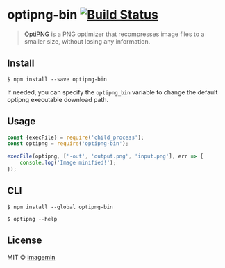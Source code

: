 # optipng-bin [![Build Status](https://travis-ci.org/imagemin/optipng-bin.svg?branch=master)](https://travis-ci.org/imagemin/optipng-bin)

> [OptiPNG](http://optipng.sourceforge.net) is a PNG optimizer that recompresses 
image files to a smaller size, without losing any information.


## Install

```
$ npm install --save optipng-bin
```

If needed, you can specify the `optipng_bin` variable to change the default optipng executable download path.

## Usage

```js
const {execFile} = require('child_process');
const optipng = require('optipng-bin');

execFile(optipng, ['-out', 'output.png', 'input.png'], err => {
	console.log('Image minified!');
});
```


## CLI

```
$ npm install --global optipng-bin
```

```
$ optipng --help
```


## License

MIT © [imagemin](https://github.com/imagemin)
